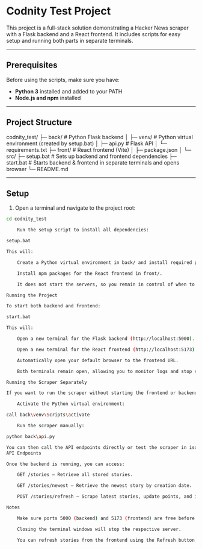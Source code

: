 # Codnity Test Project

This project is a full-stack solution demonstrating a Hacker News scraper with a Flask backend and a React frontend. It includes scripts for easy setup and running both parts in separate terminals.

---

## Prerequisites

Before using the scripts, make sure you have:

- **Python 3** installed and added to your PATH
- **Node.js and npm** installed

---

## Project Structure

codnity_test/
├─ back/ # Python Flask backend
│ ├─ venv/ # Python virtual environment (created by setup.bat)
│ ├─ api.py # Flask API
│ └─ requirements.txt
├─ front/ # React frontend (Vite)
│ ├─ package.json
│ └─ src/
├─ setup.bat # Sets up backend and frontend dependencies
├─ start.bat # Starts backend & frontend in separate terminals and opens browser
└─ README.md


---

## Setup

1. Open a terminal and navigate to the project root:

```bash
cd codnity_test

    Run the setup script to install all dependencies:

setup.bat

This will:

    Create a Python virtual environment in back/ and install required packages from requirements.txt.

    Install npm packages for the React frontend in front/.

    It does not start the servers, so you remain in control of when to run them.

Running the Project

To start both backend and frontend:

start.bat

This will:

    Open a new terminal for the Flask backend (http://localhost:5000).

    Open a new terminal for the React frontend (http://localhost:5173).

    Automatically open your default browser to the frontend URL.

    Both terminals remain open, allowing you to monitor logs and stop servers individually.

Running the Scraper Separately

If you want to run the scraper without starting the frontend or backend server:

    Activate the Python virtual environment:

call back\venv\Scripts\activate

    Run the scraper manually:

python back\api.py

You can then call the API endpoints directly or test the scraper in isolation.
API Endpoints

Once the backend is running, you can access:

    GET /stories – Retrieve all stored stories.

    GET /stories/newest – Retrieve the newest story by creation date.

    POST /stories/refresh – Scrape latest stories, update points, and insert new ones.

Notes

    Make sure ports 5000 (backend) and 5173 (frontend) are free before starting.

    Closing the terminal windows will stop the respective server.

    You can refresh stories from the frontend using the Refresh button, or call /stories/refresh manually.